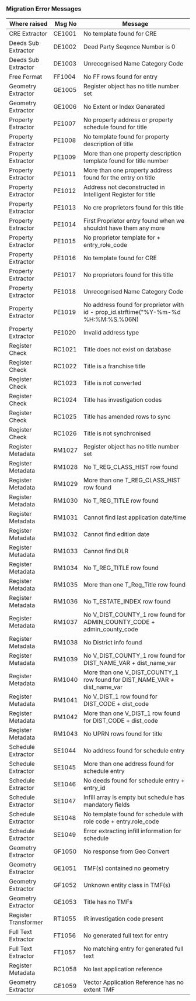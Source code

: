 ### Migration Error Messages

 Where raised       | Msg No  | Message 
--------------------| ------  | ---------------------------------
CRE Extractor       | CE1001  | No template found for CRE  
Deeds Sub Extractor | DE1002  | Deed Party Seqence Number is 0  
Deeds Sub Extractor | DE1003  | Unrecognised Name Category Code 
Free Format         | FF1004  | No FF rows found for entry 
Geometry Extractor  | GE1005  | Register object has no title number set  
Geometry Extractor  | GE1006  | No Extent or Index Generated
Property Extractor  | PE1007  | No property address or property schedule found for title 
Property Extractor  | PE1008  | No template found for property description of title   
Property Extractor  | PE1009  | More than one property description template found for title number  
Property Extractor  | PE1011  | More than one property address found for the entry on title  
Property Extractor  | PE1012  | Address not deconstructed in Intelligent Register for title  
Property Extractor  | PE1013  | No cre proprietors found for this title  
Property Extractor  | PE1014  | First Proprietor entry found when we shouldnt have them any more  
Property Extractor  | PE1015  | No proprietor template for  + entry_role_code  
Property Extractor  | PE1016  | No template found for CRE  
Property Extractor  | PE1017  | No proprietors found for this title  
Property Extractor  | PE1018  | Unrecognised Name Category Code  
Property Extractor  | PE1019  | No address found for proprietor with id - prop_id.strftime("%Y-%m-%d %H:%M:%S.%06N)  
Property Extractor  | PE1020  | Invalid address type  
Register Check      | RC1021  | Title does not exist on database  
Register Check      | RC1022  | Title is a franchise title  
Register Check      | RC1023  | Title is not converted  
Register Check      | RC1024  | Title has investigation codes  
Register Check      | RC1025  | Title has amended rows to sync  
Register Check      | RC1026  | Title is not synchronised  
Register Metadata   | RM1027  | Register object has no title number set  
Register Metadata   | RM1028  | No T_REG_CLASS_HIST row found  
Register Metadata   | RM1029  | More than one T_REG_CLASS_HIST row found  
Register Metadata   | RM1030  | No T_REG_TITLE row found  
Register Metadata   | RM1031  | Cannot find last application date/time  
Register Metadata   | RM1032  | Cannot find edition date 
Register Metadata   | RM1033  | Cannot find DLR 
Register Metadata   | RM1034  | No T_REG_TITLE row found 
Register Metadata   | RM1035  | More than one T_Reg_Title row found  
Register Metadata   | RM1036  | No T_ESTATE_INDEX row found  
Register Metadata   | RM1037  | No V_DIST_COUNTY_1 row found for ADMIN_COUNTY_CODE + admin_county_code  
Register Metadata   | RM1038  | No District info found  
Register Metadata   | RM1039  | No V_DIST_COUNTY_1 row found for DIST_NAME_VAR + dist_name_var  
Register Metadata   | RM1040  | More than one V_DIST_COUNTY_1 row found for DIST_NAME_VAR + dist_name_var  
Register Metadata   | RM1041  | No V_DIST_1 row found for DIST_CODE  + dist_code  
Register Metadata   | RM1042  | More than one V_DIST_1 row found for DIST_CODE + dist_code  
Register Metadata   | RM1043  | No UPRN rows found for title  
Schedule Extractor  | SE1044  | No address found for schedule entry  
Schedule Extractor  | SE1045  | More than one address found for schedule entry  
Schedule Extractor  | SE1046  | No deeds found for schedule entry  + entry_id  
Schedule Extractor  | SE1047  | Infill array is empty but schedule has mandatory fields 
Schedule Extractor  | SE1048  | No template found for schedule with role code  + entry.role_code  
Schedule Extractor  | SE1049  | Error extracting infill information for schedule   
Geometry Extractor  | GF1050  | No response from Geo Convert
Geometry Extractor  | GE1051  | TMF(s) contained no geometry
Geometry Extractor  | GF1052  | Unknown entity class in TMF(s) <CLASS>
Geometry Extractor  | GE1053  | Title has no TMFs
Register Transformer| RT1055  | IR investigation code present
Full Text Extractor | FT1056  | No generated full text for entry
Full Text Extractor | FT1057  | No matching entry for generated full text
Register Metadata   | RC1058  | No last application reference
Geometry Extractor  | GE1059  | Vector Application Reference has no extent TMF
